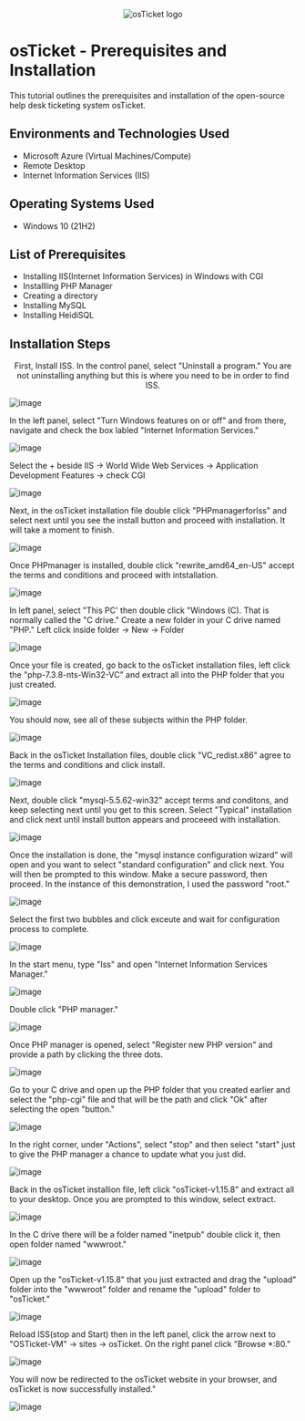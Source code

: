 <p align="center">
<img src="https://i.imgur.com/Clzj7Xs.png" alt="osTicket logo"/>
</p>

<h1>osTicket - Prerequisites and Installation</h1>
This tutorial outlines the prerequisites and installation of the open-source help desk ticketing system osTicket.<br />




<h2>Environments and Technologies Used</h2>

- Microsoft Azure (Virtual Machines/Compute)
- Remote Desktop
- Internet Information Services (IIS)

<h2>Operating Systems Used </h2>

- Windows 10</b> (21H2)

<h2>List of Prerequisites</h2>

- Installing IIS(Internet Information Services) in Windows with CGI
- Installling PHP Manager
- Creating a directory
- Installing MySQL
- Installing HeidiSQL

<h2>Installation Steps</h2>

<p align="center">
First, Install ISS. In the control panel, select "Uninstall a program." You are not uninstalling anything but this is where you need to be in order to find ISS.

![image](https://github.com/user-attachments/assets/b49fa9cf-8149-4aa9-968e-843efdbaea5f)

<p align="center"></p>
In the left panel, select "Turn Windows features on or off" and from there, navigate and check the box labled "Internet Information Services."

![image](https://github.com/user-attachments/assets/59f38502-9240-4902-a4af-20a5fc3e0b78)

<p align="center"></p></p>
Select the + beside IIS -> World Wide Web Services -> Application Development Features -> check CGI

![image](https://github.com/user-attachments/assets/77545b2e-e9fa-4757-8a78-bf3b77a7e781)

<p align="center"><p>
Next, in the osTicket installation file double click "PHPmanagerforIss" and select next until you see the install button and proceed with installation. It will take a moment to finish.

![image](https://github.com/user-attachments/assets/e2f9302d-ad7d-45bd-baec-472c98021d27)

<p align="center"></p>
Once PHPmanager is installed, double click "rewrite_amd64_en-US" accept the terms and conditions and proceed with intstallation.

![image](https://github.com/user-attachments/assets/abf636f5-ac5d-4cfb-8d88-4840b89b8d1b)

<p align="center"></p>
In left panel, select "This PC' then double click "Windows (C). That is normally called the "C drive." Create a new folder in your C drive named "PHP." Left click inside folder -> New -> Folder

![image](https://github.com/user-attachments/assets/e81c99ab-a35f-458c-990c-35ff857befd2)

<p align="center"></p>
Once your file is created, go back to the osTicket installation files, left click the "php-7.3.8-nts-Win32-VC" and extract all into the PHP folder that you just created.

![image](https://github.com/user-attachments/assets/84bc0adb-ac3a-47f0-9d3b-f60da282265b)

<p align="center"></p>
You should now, see all of these subjects within the PHP folder.

![image](https://github.com/user-attachments/assets/f867be88-29e2-4f97-9c17-587960770ff3)

<p align="center"></p>
Back in the osTicket Installation files, double click "VC_redist.x86" agree to the terms and conditions and click install.

![image](https://github.com/user-attachments/assets/7a4fbf67-2370-49c6-a340-dc254bd35c3d)

<p align="center"></p>
Next, double click "mysql-5.5.62-win32" accept terms and conditons, and keep selecting next until you get to this screen. Select "Typical" installation and click next until install button appears and proceeed with installation.

![image](https://github.com/user-attachments/assets/28ec0a0e-4470-4d80-9b22-4bf1a2d38045)

<p align="center"></p>
Once the installation is done, the "mysql instance configuration wizard" will open and you want to select "standard configuration" and click next. You will then be prompted to this window. Make a secure password, then proceed. In the instance of this demonstration, I used the password "root."

![image](https://github.com/user-attachments/assets/be800474-2541-4519-a26e-b36d0d662744)

<p align="center"></p>
Select the first two bubbles and click exceute and wait for configuration process to complete.

![image](https://github.com/user-attachments/assets/2b4b164c-9ed6-4a28-b3db-746d008741ed)

<p align="center"></p>
In the start menu, type "Iss" and open "Internet Information Services Manager."

![image](https://github.com/user-attachments/assets/bad5e949-715a-4045-9198-dcb481bbff76)

<p align="center"></p>
Double click "PHP manager."

![image](https://github.com/user-attachments/assets/2286267d-37de-4ca2-93e4-2c4ff608cfb5)

<p align="center"></p>
Once PHP manager is opened, select "Register new PHP version" and provide a path by clicking the three dots.

![image](https://github.com/user-attachments/assets/f931774b-fca8-4139-a06e-ff4841f1df8e)

<p align="center"></p>
Go to your C drive and open up the PHP folder that you created earlier and select the "php-cgi" file and that will be the path and click "Ok" after selecting the open "button."

![image](https://github.com/user-attachments/assets/437db392-06ad-478f-a1e0-8b3013c82025)

<p align="center"></p>
In the right corner, under "Actions", select "stop" and then select "start" just to give the PHP manager a chance to update what you just did.

![image](https://github.com/user-attachments/assets/4824629a-54fc-4a1e-9f61-34c5cbcf3d2a)

<p align="center"></p>
Back in the osTicket installion file, left click "osTicket-v1.15.8" and extract all to your desktop. Once you are prompted to this window, select extract.

![image](https://github.com/user-attachments/assets/50c34bb5-11b7-4394-86c7-184e44a43579)

<p align="center"></p>
In the C drive there will be a folder named "inetpub" double click it, then open folder named "wwwroot."

![image](https://github.com/user-attachments/assets/2cfe4ed4-105a-4d80-a5a9-86a1cc5d9f84)

<p align="center"></p>
Open up the "osTicket-v1.15.8" that you just extracted and drag the "upload" folder into the "wwwroot" folder and rename the "upload" folder to "osTicket."

![image](https://github.com/user-attachments/assets/fc11aea8-e53f-45a1-8e47-3cad15df7c12)

<p align="center"></p>
Reload ISS(stop and Start) then in the left panel, click the arrow next to "OSTicket-VM" -> sites -> osTicket. On the right panel click "Browse *:80."

![image](https://github.com/user-attachments/assets/32ed265d-4ef4-4f71-8652-07711d9691f8)

<p align="center"></p>
You will now be redirected to the osTicket website in your browser, and osTicket is now successfully installed."

![image](https://github.com/user-attachments/assets/ebc8e307-785b-4c46-9adb-4ce0948120c8)

